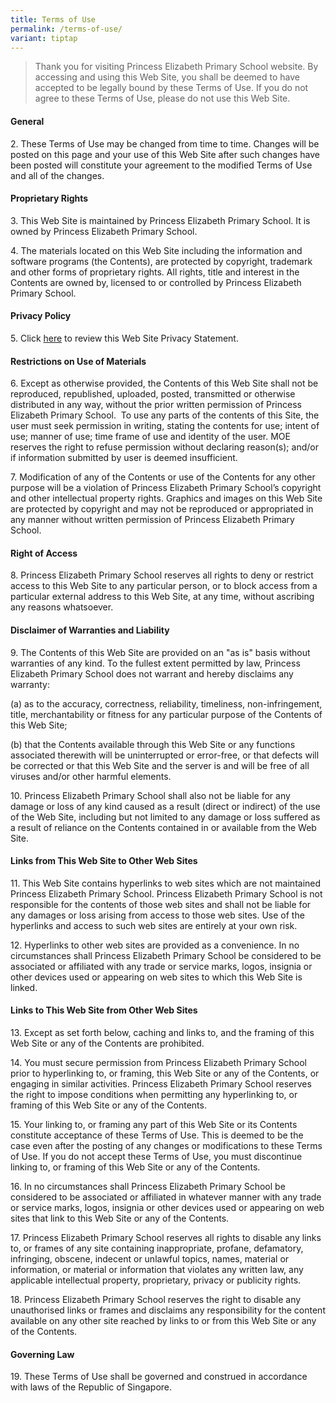 ```yaml
---
title: Terms of Use
permalink: /terms-of-use/
variant: tiptap
---
```

<blockquote>
<p>Thank you for visiting Princess Elizabeth Primary School website. By accessing
and using this Web Site, you shall be deemed to have accepted to be legally
bound by these Terms of Use. If you do not agree to these Terms of Use,
please do not use this Web Site.</p>
</blockquote>
<h4><strong>General</strong></h4>
<p>2. These Terms of Use may be changed from time to time. Changes will be
posted on this page and your use of this Web Site after such changes have
been posted will constitute your agreement to the modified Terms of Use
and all of the changes.</p>
<h4><strong>Proprietary Rights</strong></h4>
<p>3. This Web Site is maintained by Princess Elizabeth Primary School. It
is owned by Princess Elizabeth Primary School.</p>
<p>4. The materials located on this Web Site including the information and
software programs (the Contents), are protected by copyright, trademark
and other forms of proprietary rights. All rights, title and interest in
the Contents are owned by, licensed to or controlled by Princess Elizabeth
Primary School.</p>
<h4><strong>Privacy Policy</strong></h4>
<p>5. Click <a href="https://www.princesselizabethpri.moe.edu.sg/privacy/" rel="noopener noreferrer nofollow" target="_blank">here</a> to
review this Web Site Privacy Statement.</p>
<h4><strong>Restrictions on Use of Materials</strong></h4>
<p>6. Except as otherwise provided, the Contents of this Web Site shall not
be reproduced, republished, uploaded, posted, transmitted or otherwise
distributed in any way, without the prior written permission of Princess
Elizabeth Primary School.&nbsp; To use any parts of the contents of this
Site, the user must seek permission in writing, stating the contents for
use; intent of use; manner of use; time frame of use and identity of the
user. MOE reserves the right to refuse permission without declaring reason(s);
and/or if information submitted by user is deemed insufficient.</p>
<p>7. Modification of any of the Contents or use of the Contents for any
other purpose will be a violation of Princess Elizabeth Primary School’s
copyright and other intellectual property rights. Graphics and images on
this Web Site are protected by copyright and may not be reproduced or appropriated
in any manner without written permission of Princess Elizabeth Primary
School.</p>
<h4><strong>Right of Access</strong></h4>
<p>8. Princess Elizabeth Primary School reserves all rights to deny or restrict
access to this Web Site to any particular person, or to block access from
a particular external address to this Web Site, at any time, without ascribing
any reasons whatsoever.</p>
<h4><strong>Disclaimer of Warranties and Liability</strong></h4>
<p>9. The Contents of this Web Site are provided on an "as is" basis without
warranties of any kind. To the fullest extent permitted by law, Princess
Elizabeth Primary School does not warrant and hereby disclaims any warranty:</p>
<p>(a) as to the accuracy, correctness, reliability, timeliness, non-infringement,
title, merchantability or fitness for any particular purpose of the Contents
of this Web Site;</p>
<p>(b) that the Contents available through this Web Site or any functions
associated therewith will be uninterrupted or error-free, or that defects
will be corrected or that this Web Site and the server is and will be free
of all viruses and/or other harmful elements.</p>
<p>10. Princess Elizabeth Primary School shall also not be liable for any
damage or loss of any kind caused as a result (direct or indirect) of the
use of the Web Site, including but not limited to any damage or loss suffered
as a result of reliance on the Contents contained in or available from
the Web Site.</p>
<h4><strong>Links from This Web Site to Other Web Sites</strong></h4>
<p>11. This Web Site contains hyperlinks to web sites which are not maintained
Princess Elizabeth Primary School. Princess Elizabeth Primary School is
not responsible for the contents of those web sites and shall not be liable
for any damages or loss arising from access to those web sites. Use of
the hyperlinks and access to such web sites are entirely at your own risk.</p>
<p>12. Hyperlinks to other web sites are provided as a convenience. In no
circumstances shall Princess Elizabeth Primary School be considered to
be associated or affiliated with any trade or service marks, logos, insignia
or other devices used or appearing on web sites to which this Web Site
is linked.</p>
<h4><strong>Links to This Web Site from Other Web Sites</strong></h4>
<p>13. Except as set forth below, caching and links to, and the framing of
this Web Site or any of the Contents are prohibited.</p>
<p>14. You must secure permission from Princess Elizabeth Primary School
prior to hyperlinking to, or framing, this Web Site or any of the Contents,
or engaging in similar activities. Princess Elizabeth Primary School reserves
the right to impose conditions when permitting any hyperlinking to, or
framing of this Web Site or any of the Contents.</p>
<p>15. Your linking to, or framing any part of this Web Site or its Contents
constitute acceptance of these Terms of Use. This is deemed to be the case
even after the posting of any changes or modifications to these Terms of
Use. If you do not accept these Terms of Use, you must discontinue linking
to, or framing of this Web Site or any of the Contents.</p>
<p>16. In no circumstances shall Princess Elizabeth Primary School be considered
to be associated or affiliated in whatever manner with any trade or service
marks, logos, insignia or other devices used or appearing on web sites
that link to this Web Site or any of the Contents.</p>
<p>17. Princess Elizabeth Primary School reserves all rights to disable any
links to, or frames of any site containing inappropriate, profane, defamatory,
infringing, obscene, indecent or unlawful topics, names, material or information,
or material or information that violates any written law, any applicable
intellectual property, proprietary, privacy or publicity rights.</p>
<p>18. Princess Elizabeth Primary School reserves the right to disable any
unauthorised links or frames and disclaims any responsibility for the content
available on any other site reached by links to or from this Web Site or
any of the Contents.</p>
<h4><strong>Governing Law</strong></h4>
<p>19. These Terms of Use shall be governed and construed in accordance with
laws of the Republic of Singapore.</p>
<p></p>